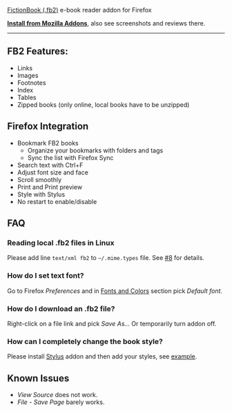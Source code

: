 <a href="http://en.wikipedia.org/wiki/FictionBook">FictionBook (.fb2)</a> e-book reader addon for Firefox

**<a href="https://addons.mozilla.org/firefox/addon/fb2-reader/">Install from Mozilla Addons</a>**, also see screenshots and reviews there.

---

FB2 Features:
------------

* Links
* Images
* Footnotes
* Index
* Tables
* Zipped books (only online, local books have to be unzipped)

Firefox Integration
-------------------

* Bookmark FB2 books
    * Organize your bookmarks with folders and tags
    * Sync the list with Firefox Sync
* Search text with Ctrl+F
* Adjust font size and face
* Scroll smoothly
* Print and Print preview
* Style with Stylus
* No restart to enable/disable

FAQ
---

### Reading local .fb2 files in Linux

Please add line `text/xml fb2` to `~/.mime.types` file. See [#8](https://github.com/tymofij/fb2reader/issues/8) for details.

### How do I set text font?

Go to Firefox _Preferences_ and in <a href="https://support.mozilla.org/en-US/kb/change-fonts-and-colors-websites-use">Fonts and Colors</a> section pick _Default font_.

### How do I download an .fb2 file?

Right-click on a file link and pick _Save As…_
Or temporarily turn addon off.

### How can I completely change the book style?

Please install [Stylus](https://addons.mozilla.org/firefox/addon/styl-us/) addon and then add your styles, see [example](http://userstyles.org/styles/24584).

Known Issues
-------------

* _View Source_ does not work.
* _File - Save Page_  barely works.
